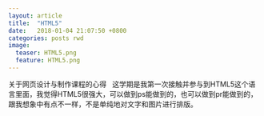 ```yaml
---
layout: article
title:  "HTML5"
date:   2018-01-04 21:07:50 +0800
categories: posts rwd
image:
  teaser: HTML5.png
  feature: HTML5.png
---
```

关于网页设计与制作课程的心得
 
这学期是我第一次接触并参与到HTML5这个语言里面，我觉得HTML5很强大，可以做到ps能做到的，也可以做到pr能做到的，跟我想象中有点不一样，不是单纯地对文字和图片进行排版。
